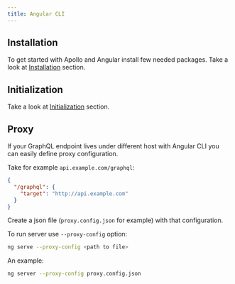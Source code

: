 ```yaml
---
title: Angular CLI
---
```


<h2 id="installation">Installation</h2>

To get started with Apollo and Angular install few needed packages. Take a look at [Installation](initialization.html#installation) section.

<h2 id="initialization">Initialization</h2>

Take a look at [Initialization](initialization.html) section.


<h2 id="proxy">Proxy</h2>

If your GraphQL endpoint lives under different host with Angular CLI you can easily define proxy configuration.

Take for example `api.example.com/graphql`:

```json
{
  "/graphql": {
    "target": "http://api.example.com"
  }
}
```

Create a json file (`proxy.config.json` for example) with that configuration.

To run server use `--proxy-config` option:

```bash
ng serve --proxy-config <path to file>
```

An example:

```bash
ng server --proxy-config proxy.config.json
```

